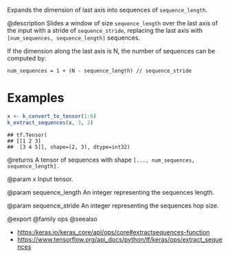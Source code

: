 Expands the dimension of last axis into sequences of `sequence_length`.

@description
Slides a window of size `sequence_length` over the last axis of the input
with a stride of `sequence_stride`, replacing the last axis with
`[num_sequences, sequence_length]` sequences.

If the dimension along the last axis is N, the number of sequences can be
computed by:

`num_sequences = 1 + (N - sequence_length) // sequence_stride`

# Examples

```r
x <- k_convert_to_tensor(1:6)
k_extract_sequences(x, 3, 2)
```

```
## tf.Tensor(
## [[1 2 3]
##  [3 4 5]], shape=(2, 3), dtype=int32)
```

@returns
A tensor of sequences with shape `[..., num_sequences, sequence_length].`

@param x
Input tensor.

@param sequence_length
An integer representing the sequences length.

@param sequence_stride
An integer representing the sequences hop size.

@export
@family ops
@seealso
+ <https:/keras.io/keras_core/api/ops/core#extractsequences-function>
+ <https://www.tensorflow.org/api_docs/python/tf/keras/ops/extract_sequences>
